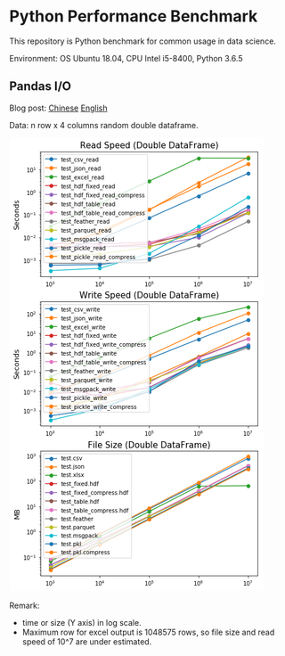 Python Performance Benchmark
============================

This repository is Python benchmark for common usage in data science.

Environment: OS Ubuntu 18.04, CPU Intel i5-8400, Python 3.6.5

Pandas I/O
----------

Blog post: 
[Chinese](https://medium.com/@black_swan/pandas-i-o-%E6%95%88%E7%8E%87%E6%B8%AC%E8%A9%A6-c9e20152658a) 
[English](https://medium.com/@black_swan/pandas-i-o-benchmarking-56cd688f832b)

Data: n row x 4 columns random double dataframe.

![Alt text](images/DoubleDataFrame.png)

Remark:
- time or size (Y axis) in log scale.
- Maximum row for excel output is 1048575 rows, so file size and read 
speed of 10^7 are under estimated.
